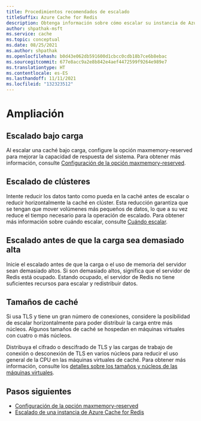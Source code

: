 ```yaml
---
title: Procedimientos recomendados de escalado
titleSuffix: Azure Cache for Redis
description: Obtenga información sobre cómo escalar su instancia de Azure Cache for Redis.
author: shpathak-msft
ms.service: cache
ms.topic: conceptual
ms.date: 08/25/2021
ms.author: shpathak
ms.openlocfilehash: b0d43e062db591600d1cbcc0cdb18b7ce6b8ebac
ms.sourcegitcommit: 677e8acc9a2e8b842e4aef4472599f9264e989e7
ms.translationtype: HT
ms.contentlocale: es-ES
ms.lasthandoff: 11/11/2021
ms.locfileid: "132323512"
---
```

# <a name="scaling"></a>Ampliación

## <a name="scaling-under-load"></a>Escalado bajo carga

Al escalar una caché bajo carga, configure la opción maxmemory-reserved para mejorar la capacidad de respuesta del sistema. Para obtener más información, consulte [Configuración de la opción maxmemory-reserved](cache-best-practices-memory-management.md#configure-your-maxmemory-reserved-setting).

## <a name="scaling-clusters"></a>Escalado de clústeres

Intente reducir los datos tanto como pueda en la caché antes de escalar o reducir horizontalmente la caché en clúster. Esta reducción garantiza que se tengan que mover volúmenes más pequeños de datos, lo que a su vez reduce el tiempo necesario para la operación de escalado. Para obtener más información sobre cuándo escalar, consulte [Cuándo escalar](cache-how-to-scale.md#when-to-scale).

## <a name="scale-before-load-is-too-high"></a>Escalado antes de que la carga sea demasiado alta

Inicie el escalado antes de que la carga o el uso de memoria del servidor sean demasiado altos. Si son demasiado altos, significa que el servidor de Redis está ocupado. Estando ocupado, el servidor de Redis no tiene suficientes recursos para escalar y redistribuir datos.

## <a name="cache-sizes"></a>Tamaños de caché

Si usa TLS y tiene un gran número de conexiones, considere la posibilidad de escalar horizontalmente para poder distribuir la carga entre más núcleos. Algunos tamaños de caché se hospedan en máquinas virtuales con cuatro o más núcleos.

Distribuya el cifrado o descifrado de TLS y las cargas de trabajo de conexión o desconexión de TLS en varios núcleos para reducir el uso general de la CPU en las máquinas virtuales de caché. Para obtener más información, consulte los [detalles sobre los tamaños y núcleos de las máquinas virtuales](./cache-planning-faq.yml#azure-cache-for-redis-performance).

## <a name="next-steps"></a>Pasos siguientes

- [Configuración de la opción maxmemory-reserved](cache-best-practices-memory-management.md#configure-your-maxmemory-reserved-setting)
- [Escalado de una instancia de Azure Cache for Redis](cache-how-to-scale.md)
